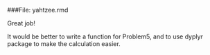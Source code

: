 
###File: yahtzee.rmd

Great job! 

It would be better to write a function for Problem5, and to use dyplyr package to make the calculation easier.
